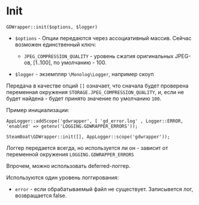 # Init

```
GDWrapper::init($options, $logger)
```

* `$options` - Опции  передаются через ассоциативный массив. Сейчас возможен единственный ключ:
    * `JPEG_COMPRESSION_QUALITY` - уровень сжатия оригинальных JPEG-ов, [1..100], по умолчанию - 100.

* `$logger` - экземпляр `\Monolog\Logger`, например скоуп

Передача в качестве опций `[]` означает, что сначала будет проверена переменная окружения `STORAGE.JPEG_COMPRESSION_QUALITY`, и, если не будет найдена - будет принято значение по умолчанию `100`.

Пример инициализации:

```
AppLogger::addScope('gdwrapper', [ 'gd_error.log' , Logger::ERROR, 'enabled' => getenv('LOGGING.GDWRAPPER_ERRORS'));

SteamBoat\GDWrapper::init([], AppLogger::scope('gdwrapper'));
```
Логгер передается всегда, но используется ли он - зависит от переменной окружения `LOGGING.GDWRAPPER_ERRORS`

Впрочем, можно использовать deferred-логгер. 

Используются один уровень логгирования:

* `error` - если обрабатываемый файл не существует. Записывется лог, возвращается false.

